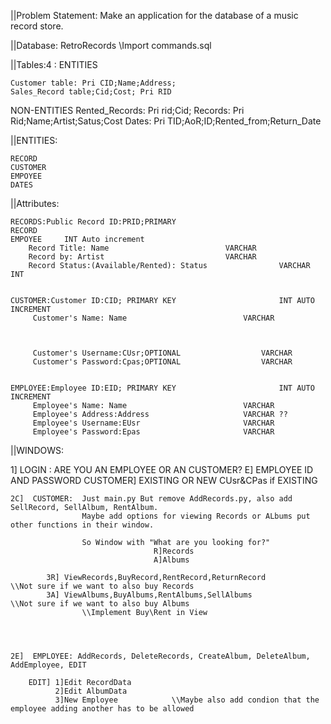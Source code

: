 ||Problem Statement: Make an application for the database of a music record store.


||Database: RetroRecords \\Import commands.sql


||Tables:4 :
ENTITIES

	Customer table: Pri CID;Name;Address;
	Sales_Record table;Cid;Cost; Pri RID


NON-ENTITIES
	Rented_Records: Pri rid;Cid; 
	Records: Pri Rid;Name;Artist;Satus;Cost 
	Dates: Pri TID;AoR;ID;Rented_from;Return_Date


||ENTITIES:

	RECORD
	CUSTOMER
	EMPOYEE
	DATES




||Attributes:

	RECORDS:Public Record ID:PRID;PRIMARY 
	RECORD
	EMPOYEE		INT Auto increment		
		Record Title: Name							VARCHAR
 		Record by: Artist							VARCHAR
		Record Status:(Available/Rented): Status				VARCHAR						INT
			

	CUSTOMER:Customer ID:CID; PRIMARY KEY						INT AUTO INCREMENT
		 Customer's Name: Name							VARCHAR



		 Customer's Username:CUsr;OPTIONAL					VARCHAR					
		 Customer's Password:Cpas;OPTIONAL					VARCHAR


	EMPLOYEE:Employee ID:EID; PRIMARY KEY						INT AUTO INCREMENT
		 Employee's Name: Name							VARCHAR
		 Employee's Address:Address						VARCHAR ??
		 Employee's Username:EUsr						VARCHAR	
		 Employee's Password:Epas						VARCHAR
	


||WINDOWS:

1]  LOGIN :	ARE YOU AN EMPLOYEE OR AN CUSTOMER?
	E] EMPLOYEE ID AND PASSWORD
	CUSTOMER] EXISTING OR NEW CUsr&CPas if EXISTING



	2C]  CUSTOMER:	Just main.py But remove AddRecords.py, also add SellRecord, SellAlbum, RentAlbum. 
					Maybe add options for viewing Records or ALbums put other functions in their window.
		        
		           	So Window with "What are you looking for?"
		          					R]Records
		          					A]Albums
			
			3R] ViewRecords,BuyRecord,RentRecord,ReturnRecord				\\Not sure if we want to also buy Records
			3A] ViewAlbums,BuyAlbums,RentAlbums,SellAlbums								\\Not sure if we want to also buy Albums
					\\Implement Buy\Rent in View




	2E]  EMPLOYEE: AddRecords, DeleteRecords, CreateAlbum, DeleteAlbum, AddEmployee, EDIT

		EDIT] 1]Edit RecordData
		      2]Edit AlbumData
		      3]New Employee 			\\Maybe also add condion that the employee adding another has to be allowed






